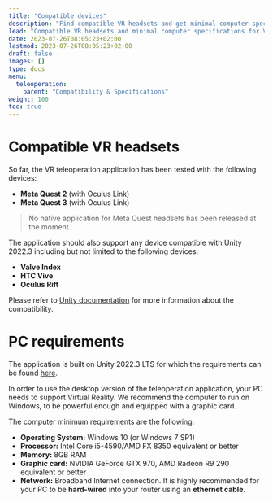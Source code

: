 ```yaml
---
title: "Compatible devices"
description: "Find compatible VR headsets and get minimal computer specifications for teleoperation"
lead: "Compatible VR headsets and minimal computer specifications for VR teleoperation"
date: 2023-07-26T08:05:23+02:00
lastmod: 2023-07-26T08:05:23+02:00
draft: false
images: []
type: docs
menu:
  teleoperation:
    parent: "Compatibility & Specifications"
weight: 100
toc: true
---
```


# Compatible VR headsets

So far, the VR teleoperation application has been tested with the following devices:
* **Meta Quest 2** (with Oculus Link)
* **Meta Quest 3** (with Oculus Link)

> No native application for Meta Quest headsets has been released at the moment.


The application should also support any device compatible with Unity 2022.3 including but not limited to the following devices:  
* **Valve Index**
* **HTC Vive**
* **Oculus Rift**


Please refer to [Unity documentation](https://docs.unity3d.com/2020.3/Documentation/Manual/VROverview.html) for more information about the compatibility.

# PC requirements


The application is built on Unity 2022.3 LTS for which the requirements can be found [here](https://docs.unity3d.com/2020.3/Documentation/Manual/system-requirements.html).


In order to use the desktop version of the teleoperation application, your PC needs to support Virtual Reality. We recommend the computer to run on Windows, to be powerful enough and equipped with a graphic card.  

The computer minimum requirements are the following:  
* **Operating System:** Windows 10 (or Windows 7 SP1)
* **Processor:** Intel Core i5-4590/AMD FX 8350 equivalent or better
* **Memory:** 8GB RAM
* **Graphic card:** NVIDIA GeForce GTX 970, AMD Radeon R9 290 equivalent or better
* **Network:** Broadband Internet connection. It is highly recommended for your PC to be **hard-wired** into your router using an **ethernet cable**.
